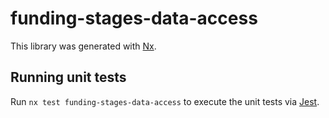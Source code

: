 # funding-stages-data-access

This library was generated with [Nx](https://nx.dev).

## Running unit tests

Run `nx test funding-stages-data-access` to execute the unit tests via [Jest](https://jestjs.io).
